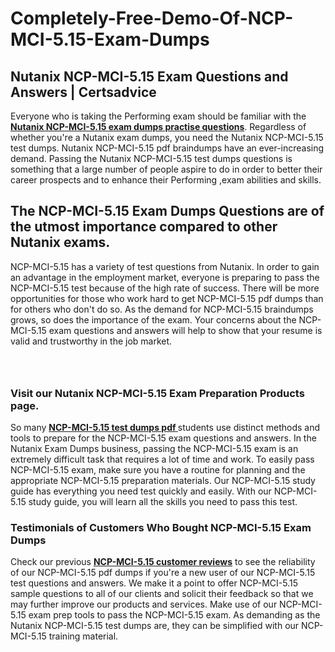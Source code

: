 # Completely-Free-Demo-Of-NCP-MCI-5.15-Exam-Dumps
<h2><strong>Nutanix NCP-MCI-5.15 Exam Questions and Answers | Certsadvice</strong></h2> <p>Everyone who is taking the Performing exam should be familiar with the <a href="http://www.certsadvice.com/nutanix/ncp-mci-5.15-practice-questions"><strong>Nutanix NCP-MCI-5.15 exam dumps practise questions</strong></a>. Regardless of whether you&#39;re a Nutanix exam dumps, you need the Nutanix NCP-MCI-5.15 test dumps. Nutanix NCP-MCI-5.15 pdf braindumps have an ever-increasing demand. Passing the Nutanix NCP-MCI-5.15 test dumps questions is something that a large number of people aspire to do in order to better their career prospects and to enhance their Performing ,exam abilities and skills.</p> <h2><strong>The NCP-MCI-5.15 Exam Dumps Questions are of the utmost importance compared to other Nutanix exams.</strong></h2> <p>NCP-MCI-5.15 has a variety of test questions from Nutanix. In order to gain an advantage in the employment market, everyone is preparing to pass the NCP-MCI-5.15 test because of the high rate of success. There will be more opportunities for those who work hard to get NCP-MCI-5.15 pdf dumps than for others who don&#39;t do so. As the demand for NCP-MCI-5.15 braindumps grows, so does the importance of the exam. Your concerns about the NCP-MCI-5.15 exam questions and answers will help to show that your resume is valid and trustworthy in the job market.</p> <p><a href="http://www.certsadvice.com/nutanix/ncp-mci-5.15-practice-questions" style="display: block; padding: 1em 0; text-align: center; "><img alt="" src="https://1.bp.blogspot.com/-RUOr8Wn-CRk/YUYAxC8kcHI/AAAAAAAAAnw/F7BbdI3tw8QDj5z8iX0vQAioQzKiUxduwCLcBGAsYHQ/s0/unnamed.jpg" /></a></p> <h3><strong>Visit our Nutanix NCP-MCI-5.15 Exam Preparation Products page.</strong></h3> <p>So many <a href="http://www.certsadvice.com/nutanix/ncp-mci-5.15-practice-questions"><strong>NCP-MCI-5.15 test dumps pdf </strong></a>students use distinct methods and tools to prepare for the NCP-MCI-5.15 exam questions and answers. In the Nutanix Exam Dumps business, passing the NCP-MCI-5.15 exam is an extremely difficult task that requires a lot of time and work. To easily pass NCP-MCI-5.15 exam, make sure you have a routine for planning and the appropriate NCP-MCI-5.15 preparation materials. Our NCP-MCI-5.15 study guide has everything you need test quickly and easily. With our NCP-MCI-5.15 study guide, you will learn all the skills you need to pass this test.</p> <h3><strong>Testimonials of Customers Who Bought NCP-MCI-5.15 Exam Dumps</strong></h3> <p>Check our previous <a href="http://www.certsadvice.com/nutanix/ncp-mci-5.15-practice-questions"><strong>NCP-MCI-5.15 customer reviews</strong></a> to see the reliability of our NCP-MCI-5.15 pdf dumps if you&#39;re a new user of our NCP-MCI-5.15 test questions and answers. We make it a point to offer NCP-MCI-5.15 sample questions to all of our clients and solicit their feedback so that we may further improve our products and services. Make use of our NCP-MCI-5.15 exam prep tools to pass the NCP-MCI-5.15 exam. As demanding as the Nutanix NCP-MCI-5.15 test dumps are, they can be simplified with our NCP-MCI-5.15 training material.</p>
